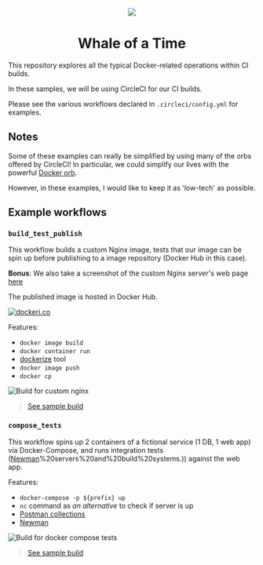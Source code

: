<div align="center">
  <img src="https://i.giphy.com/media/NygxobfPsIHNS/giphy.webp">
  <br/>
  <h1>Whale of a Time</h1>
</div>

This repository explores all the typical Docker-related operations within CI builds.

In these samples, we will be using CircleCI for our CI builds.

Please see the various workflows declared in `.circleci/config.yml` for examples.


## Notes

Some of these examples can really be simplified by using many of the orbs offered by CircleCI!
In particular, we could simplify our lives with the powerful [Docker orb](https://circleci.com/developer/orbs/orb/circleci/docker).

However, in these examples, I would like to keep it as 'low-tech' as possible.


## Example workflows

### `build_test_publish`

This workflow builds a custom Nginx image, tests that our image can be spin up before publishing to a image repository (Docker Hub in this case).

**Bonus**: We also take a screenshot of the custom Nginx server's web page [here](https://24-416657252-gh.circle-artifacts.com/0/screenshot.png)

The published image is hosted in Docker Hub.

[![dockeri.co](https://dockeri.co/image/kelvintaywl/fancy-nginx)](https://hub.docker.com/r/kelvintaywl/fancy-nginx)

Features:
 - `docker image build`
 - `docker container run`
 - [dockerize](https://github.com/jwilder/dockerize) tool
 - `docker image push`
 - `docker cp`

 ![Build for custom nginx](assets/build_custom_nginx.png)

> [See sample build](https://app.circleci.com/pipelines/github/kelvintaywl/whale-of-a-time/17/workflows/0a18786c-d6d0-4347-a8c7-bbb7d0c0c2c0/jobs/24)


### `compose_tests`

This workflow spins up 2 containers of a fictional service (1 DB, 1 web app) via Docker-Compose, and runs integration tests ([Newman](https://learning.postman.com/docs/collections/using-newman-cli/command-line-integration-with-newman/#:~:text=Newman%20is%20a%20command%2Dline,CI)%20servers%20and%20build%20systems.)) against the web app.

Features:
 - `docker-compose -p ${prefix} up`
 - `nc` command as _an alternative_ to check if server is up
 - [Postman collections](https://www.postman.com/collection/)
 - [Newman](https://learning.postman.com/docs/running-collections/using-newman-cli/command-line-integration-with-newman/)

![Build for docker compose tests](assets/docker_compose_tests.png)

> [See sample build](https://app.circleci.com/pipelines/github/kelvintaywl/whale-of-a-time/11/workflows/30574471-a1fe-47ed-b841-921c7f471e8e/jobs/13)


